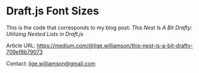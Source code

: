 # Draft.js Font Sizes

This is the code that corresponds to my blog post:  _This Nest Is A Bit Drafty: Utilizing Nested Lists in Draft.js_

Article URL: https://medium.com/@lige.williamson/this-nest-is-a-bit-drafty-709ef8b79073

Contact: lige.williamson@gmail.com
